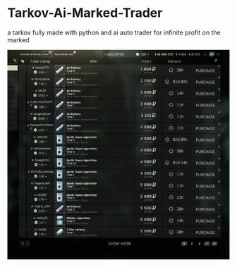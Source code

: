 # Tarkov-Ai-Marked-Trader

a tarkov fully made with python and ai auto trader for infinite profit on the marked

![alt text](https://github.com/koltis/Tarkov-Ai-Marked-Trader/blob/master/prices.png?raw=true)
